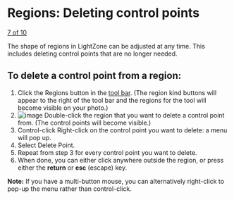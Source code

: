 Regions: Deleting control points
================================

[7 of 10](Regions-Inverting.html)

The shape of regions in LightZone can be adjusted at any time. This
includes deleting control points that are no longer needed.

To delete a control point from a region:
----------------------------------------

1.  Click the Regions button in the [tool bar](Tools-Controls.html).
    (The region kind buttons will appear to the right of the tool bar
    and the regions for the tool will become visible on your photo.)
2.  ![image](images/Region-Delete_Point-en.png) Double-click the region
    that you want to delete a control point from. (The control points
    will become visible.)
3.  Control-click Right-click on the control point you want to delete: a
    menu will pop up.
4.  Select Delete Point.
5.  Repeat from step 3 for every control point you want to delete.
6.  When done, you can either click anywhere outside the region, or
    press either the **return** or **esc** (escape) key.

**Note:** If you have a multi-button mouse, you can alternatively
right-click to pop-up the menu rather than control-click.

